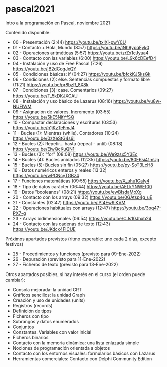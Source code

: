 # pascal2021

Intro a la programación en Pascal, noviembre 2021

Contenido disponible:

 - 00 - Presentación (2:44) https://youtu.be/txiXj-pwY0U
 - 01 - Contacto + Hola, Mundo (8:57) https://youtu.be/iNh9ypqFyk0
 - 02 - Operaciones aritméticas (5:57) https://youtu.be/zrZx1cJyua4
 - 03 - Contacto con las variables (6:00) https://youtu.be/L9k6cDEefD4
 - 04 - Instalación y uso de Free Pascal (7:26) https://youtu.be/jB2dCogJxQY
 - 05 - Condiciones básicas: if (04:27) https://youtu.be/bfckKJ5ksGk
 - 06 - Condiciones (2): else. Sentencias compuestas y formato libre (11:21) https://youtu.be/pr8bzR_8X8k
 - 07 - Condiciones (3): case. Comentarios (09:27) https://youtu.be/T_5kDKJXCAU
 - 08 - Instalación y uso básico de Lazarus (08:16) https://youtu.be/vu8w-NUFlWM
 - 09 - Asignación de valores. Incremento (03:55) https://youtu.be/5kE5NitYfSQ
 - 10 - Compactar declaraciones y escrituras (03:53) https://youtu.be/h1jKzTeFmJ4
 - 11 - Bucles (1): Mientras (while). Contadores (10:24) https://youtu.be/0zXeStG4s6I
 - 12 - Bucles (2): Repetir... hasta (repeat - until) (08:18) https://youtu.be/EiwQcKuQN1I
 - 13 - Bucles (3): "for" (08:08) https://youtu.be/We9zsx5Y3Ec
 - 14 - Bucles (4): Bucles anidados (12:35) https://youtu.be/80E6si41mUg
 - 15 - Bucles (5): Bucles sin fin (05:27) https://youtu.be/py-SoT3LcH8
 - 16 - Datos numéricos enteros y reales (13:32) https://youtu.be/wPCNcyTGBz4
 - 17 - Funciones matemáticas (09:55) https://youtu.be/X_uhu1GaIy4
 - 18 - Tipo de datos carácter (06:44) https://youtu.be/AELkYNWEf00
 - 19 - Datos "booleanos" (08:21) https://youtu.be/ewBIsdaMoXg
 - 20 - Contacto con los arrays (09:32) https://youtu.be/0GAtsp4g_uE
 - 21 - Constantes (02:47) https://youtu.be/iPt4Ew9lKVM
 - 22 - Operaciones habituales con arrays (12:47) https://youtu.be/3pq47-PX7-g
 - 23 - Arrays bidimensionales (06:54) https://youtu.be/CJs10Jhxb24
 - 24 - Contacto con las cadenas de texto (12:43) https://youtu.be/JKdcx4FICUE

Próximos apartados previstos (ritmo esperable: uno cada 2 días, excepto festivos)

 - 25 - Procedimientos y funciones (previsto para 09-Ene-2022)
 - 26 - Depuración (previsto para 11-Ene-2022)
 - 27 - Ficheros de texto (previsto para 13-Ene-2022)

Otros apartados posibles, si hay interés en el curso (el orden puede cambiar):

* Consola mejorada: la unidad CRT
* Gráficos sencillos: la unidad Graph
* Creación y uso de unidades (units)
* Registros (records)
* Definición de tipos
* Ficheros con tipo
* Subrangos y datos enumerados
* Conjuntos
* Constantes. Variables con valor inicial
* Ficheros binarios
* Contacto con la memoria dinámica: una lista enlazada simple
* Nociones de programación orientada a objetos
* Contacto con los entornos visuales: formularios básicos con Lazarus
* Herramientas comerciales: Contacto con Delphi Community Edition

